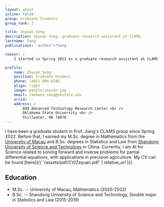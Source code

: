 ```yaml
---
layout: about
inline: false
group: Graduate Students
group_rank: 2

title: Zeyuan Song
description: Zeyuan Song, graduate research assistant at CLAMS.
lastname: Song
publications: 'author^=*Song'

teaser: >
    I started in Spring 2022 as a graduate research assistant at CLAMS.

profile:
    name: Zeyuan Song
    position: Graduate Student
    phone: (405) 894-0186
    align: right
    image: people/zeyuan.jpg
    email: taekwon.song@okstate.edu
    orcid: 
    address: >
        049 Advanced Technology Research Center <br />
        Oklahoma State University <br />
        Stillwater, OK 74078
---
```


I have been a graduate student in Prof. Jiang's CLAMS group since Spring 2022. Before that, I earned my M.Sc. degree in Mathematics from the [University of Macau](https://www.um.edu.mo/) and B.Sc. degrees in Statistics and Law from [Shandong University of Science and Technology](https://en.sdust.edu.cn/) in China. Currently, I am AI for Science related to solving forward and inverse problems for partial differential equations, with applications in precision agriculture. My CV can be found [here]({{ '/assets/pdf/CV/Zeyuan.pdf' | relative_url }}).

## Education

* M.Sc. -- University of Macau, Mathematics (2020-2022)
* B.Sc. -- Shandong University of Science and Technology, Double major in Statistics and Law (2015-2019)